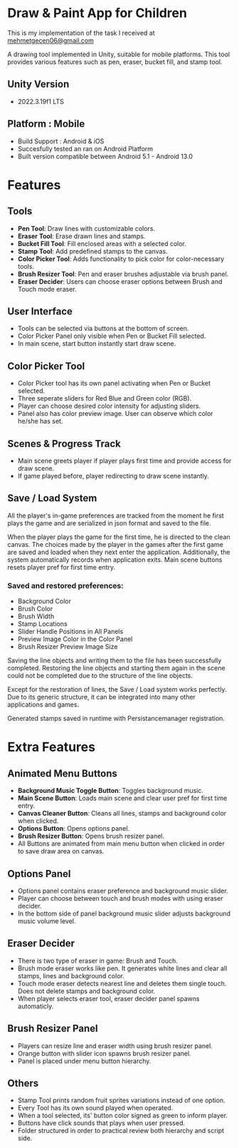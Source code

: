 # Draw & Paint App for Children

This is my implementation of the task I received at mehmetgecen06@gmail.com

A drawing tool implemented in Unity, suitable for mobile platforms. This tool provides various features such as pen, eraser, bucket fill, and stamp tool.

## Unity Version
- 2022.3.19f1 LTS

## Platform : Mobile
- Build Support : Android &  iOS
- Succesfully tested an ran on Android Platform
- Built version compatible between Android 5.1 - Android 13.0

# Features

## Tools

- **Pen Tool**: Draw lines with customizable colors.
- **Eraser Tool**: Erase drawn lines and stamps.
- **Bucket Fill Tool**: Fill enclosed areas with a selected color.
- **Stamp Tool**: Add predefined stamps to the canvas.
- **Color Picker Tool**: Adds functionality to pick color for color-necessary tools.
- **Brush Resizer Tool**: Pen and eraser brushes adjustable via brush panel.
- **Eraser Decider**: Users can choose eraser options between Brush and Touch mode eraser.
  

## User Interface
- Tools can be selected via buttons at the bottom of screen.
- Color Picker Panel only visible when Pen or Bucket Fill selected.
- In main scene, start button instantly start draw scene.

## Color Picker Tool
- Color Picker tool has its own panel activating when Pen or Bucket selected.
- Three seperate sliders for Red Blue and Green color (RGB).
- Player can choose desired color intensity for adjusting sliders.
- Panel also has color preview image. User can observe which color he/she has set. 

## Scenes & Progress Track
- Main scene greets player if player plays first time and provide access for draw scene.
- If game played before, player redirecting to draw scene instantly.

## Save / Load System
All the player's in-game preferences are tracked from the moment he first plays the game and are serialized in json format and saved to the file.

When the player plays the game for the first time, he is directed to the clean canvas. The choices made by the player in the games after the first game are saved and loaded when they next enter the application. Additionally, the system automatically records when application exits. Main scene buttons resets player pref for first time entry.

### Saved and restored preferences:
- Background Color
- Brush Color
- Brush Width
- Stamp Locations
- Slider Handle Positions in All Panels
- Preview Image Color in the Color Panel
- Brush Resizer Preview Image Size

Saving the line objects and writing them to the file has been successfully completed. Restoring the line objects and starting them again in the scene could not be completed due to the structure of the line objects.

Except for the restoration of lines, the Save / Load system works perfectly. Due to its generic structure, it can be integrated into many other applications and games.

Generated stamps saved in runtime with Persistancemanager registration.


# Extra Features

## Animated Menu Buttons
- **Background Music Toggle Button**: Toggles background music.
- **Main Scene Button**: Loads main scene and clear user pref for first time entry.
- **Canvas Cleaner Button**: Cleans all lines, stamps and background color when clicked.
- **Options Button**: Opens options panel.
- **Brush Resizer Button**: Opens brush resizer panel.
- All Buttons are animated from main menu button when clicked in order to save draw area on canvas.

## Options Panel
- Options panel contains eraser preference and background music slider.
- Player can choose between touch and brush modes with using eraser decider.
- In the bottom side of panel background music slider adjusts background music volume level.

## Eraser Decider
- There is two type of eraser in game: Brush and Touch.
- Brush mode eraser works like pen. It generates white lines and clear all stamps, lines and background color.
- Touch mode eraser detects nearest line and deletes them single touch. Does not delete stamps and background color.
- When player selects eraser tool, eraser decider panel spawns automaticly.

## Brush Resizer Panel
- Players can resize line and eraser width using brush resizer panel.
- Orange button with slider icon spawns brush resizer panel.
- Panel is placed under menu button hierarchy.

## Others
- Stamp Tool prints random fruit sprites variations instead of one option.
- Every Tool has its own sound played when operated.
- When a tool selected, its' button color signed as green to inform player.
- Buttons have click sounds that plays when user pressed.
- Folder structured in order to practical review both hierarchy and script side.

  





